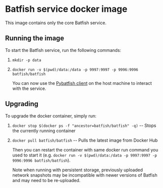 # Batfish service docker image

This image contains only the core Batfish service.

## Running the image

To start the Batfish service, run the following commands:

1. `mkdir -p data`
2. `docker run -v $(pwd)/data:/data -p 9997:9997 -p 9996:9996 batfish/batfish`

    You can now use the [Pybatfish client](pybf) on the host machine to interact with the service.

## Upgrading

To upgrade the docker container, simply run:

1. `docker stop $(docker ps -f "ancestor=batfish/batfish" -q)` -- Stops the currently running container
2. `docker pull batfish/batfish` -- Pulls the latest image from Docker Hub

    Then you can restart the container with same docker run command you used to start it (e.g. `docker run -v $(pwd)/data:/data -p 9997:9997 -p 9996:9996 batfish/batfish`).

    Note when running with persistent storage, previously uploaded network snapshots may be incompatible with newer versions of Batfish and may need to be re-uploaded.


[pybf]: https://github.com/batfish/pybatfish